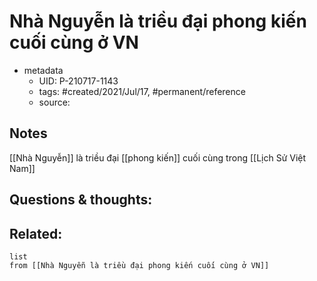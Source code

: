 ---
---

# Nhà Nguyễn là triều đại phong kiến cuối cùng ở VN

- metadata
	- UID: P-210717-1143
	- tags: #created/2021/Jul/17, #permanent/reference
	- source: 

## Notes
[[Nhà Nguyễn]] là triều đại [[phong kiến]] cuối cùng trong [[Lịch Sử Việt Nam]]

## Questions & thoughts:

## Related:
```dataview
list
from [[Nhà Nguyễn là triều đại phong kiến cuối cùng ở VN]]
```

